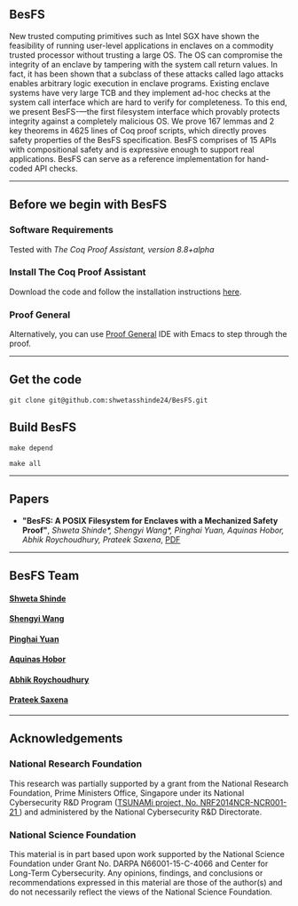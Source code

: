 ## BesFS

New trusted computing primitives such as Intel SGX have shown the
feasibility of running user-level applications in enclaves on a
commodity trusted processor without trusting a large OS. The OS can
compromise the integrity of an enclave by tampering with the system
call return values. In fact, it has been shown that a subclass of
these attacks called Iago attacks enables arbitrary logic execution in
enclave programs. Existing enclave systems have very large TCB and
they implement ad-hoc checks at the system call interface which are
hard to verify for completeness. To this end, we present BesFS-—the
first filesystem interface which provably protects integrity against a
completely malicious OS. We prove 167 lemmas and 2 key theorems in
4625 lines of Coq proof scripts, which directly proves safety
properties of the BesFS specification. BesFS comprises of 15 APIs with
compositional safety and is expressive enough to support  real
applications. BesFS can serve as a reference implementation
for hand-coded API checks.

-----
## Before we begin with BesFS
### Software Requirements
Tested with _The Coq Proof Assistant, version 8.8+alpha_
### Install The Coq Proof Assistant
Download the code and follow the installation instructions [here](https://github.com/coq/coq/releases/tag/V8.8%2Balpha).
### Proof General 
Alternatively, you can use [Proof General](https://proofgeneral.github.io/) IDE with Emacs to step through the proof.

-----

## Get the code 
```
git clone git@github.com:shwetasshinde24/BesFS.git
```

## Build BesFS
```
make depend

make all
```
-----

## Papers

* **"BesFS: A POSIX Filesystem for Enclaves with a Mechanized Safety Proof"**, 
_Shweta Shinde*, Shengyi Wang*, Pinghai Yuan, Aquinas Hobor, Abhik Roychoudhury, Prateek Saxena_, 
[PDF](https://people.eecs.berkeley.edu/~shwetas/publications/besfs_usenix20.pdf)

-----
## BesFS Team 

#### [Shweta Shinde](https://people.eecs.berkeley.edu/~shwetas/)

#### [Shengyi Wang](https://www.comp.nus.edu.sg/~shengyi/)

#### [Pinghai Yuan](https://www.comp.nus.edu.sg/~yuanping/)

#### [Aquinas Hobor](https://www.comp.nus.edu.sg/~hobor/)

#### [Abhik Roychoudhury](https://www.comp.nus.edu.sg/~abhik/)

#### [Prateek Saxena](https://www.comp.nus.edu.sg/~prateeks/) 
-----
## Acknowledgements
### National Research Foundation 
This research was partially supported by a grant from the National Research Foundation, Prime Ministers Office, Singapore under its National Cybersecurity R&D Program (<a href="http://www.comp.nus.edu.sg/~tsunami/">TSUNAMi project, No. NRF2014NCR-NCR001-21 </a>) and administered by the National Cybersecurity R&D Directorate.
### National Science Foundation 
This material is in part based upon work supported by the National Science Foundation under Grant No. DARPA N66001-15-C-4066 and Center for Long-Term Cybersecurity. Any opinions, findings, and conclusions or recommendations expressed in this material are those of the author(s) and do not necessarily reflect the views of the National Science Foundation. 
